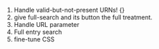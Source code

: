 
1. Handle valid-but-not-present URNs! {}
1. give full-search and its button the full treatment.
1. Handle URL parameter
1. Full entry search
1. fine-tune CSS
